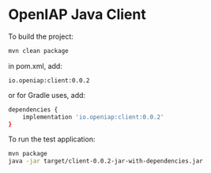 # OpenIAP Java Client

To build the project:
```bash
mvn clean package
```

in pom.xml, add:
```
io.openiap:client:0.0.2
```

or for Gradle uses, add:
```bash
dependencies {
    implementation 'io.openiap:client:0.0.2'
}
```

To run the test application:
```bash
mvn package
java -jar target/client-0.0.2-jar-with-dependencies.jar
```

